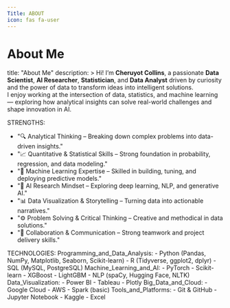 ```yaml
---
Title: ABOUT
icon: fas fa-user
---
```

# About Me

title: "About Me"
description: >
  Hi! I’m **Cheruyot Collins**, a passionate **Data Scientist**, **AI Researcher**, 
  **Statistician**, and **Data Analyst** driven by curiosity and the power of data 
  to transform ideas into intelligent solutions.  
  I enjoy working at the intersection of data, statistics, and machine learning — 
  exploring how analytical insights can solve real-world challenges and shape innovation in AI.

STRENGTHS:
  - "🔍 Analytical Thinking – Breaking down complex problems into data-driven insights."
  - "📈 Quantitative & Statistical Skills – Strong foundation in probability, regression, and data modeling."
  - "🤖 Machine Learning Expertise – Skilled in building, tuning, and deploying predictive models."
  - "🧠 AI Research Mindset – Exploring deep learning, NLP, and generative AI."
  - "📊 Data Visualization & Storytelling – Turning data into actionable narratives."
  - "⚙️ Problem Solving & Critical Thinking – Creative and methodical in data solutions."
  - "🤝 Collaboration & Communication – Strong teamwork and project delivery skills."

TECHNOLOGIES:
  Programming_and_Data_Analysis:
    - Python (Pandas, NumPy, Matplotlib, Seaborn, Scikit-learn)
    - R (Tidyverse, ggplot2, dplyr)
    - SQL (MySQL, PostgreSQL)
  Machine_Learning_and_AI:
    - PyTorch
    - Scikit-learn
    - XGBoost
    - LightGBM
    - NLP (spaCy, Hugging Face, NLTK)
  Data_Visualization:
    - Power BI
    - Tableau
    - Plotly
  Big_Data_and_Cloud:
    - Google Cloud
    - AWS
    - Spark (basic)
  Tools_and_Platforms:
    - Git & GitHub
    - Jupyter Notebook
    - Kaggle
    - Excel

